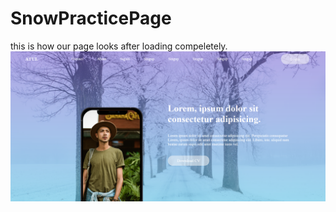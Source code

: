 # SnowPracticePage
this is how our page looks after loading compeletely.
![name-of-you-image](https://github.com/AtulChourasia/SnowPracticePage/blob/main/aaaaa.png)
